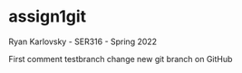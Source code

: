 # assign1git
Ryan Karlovsky - SER316 - Spring 2022

First comment
testbranch change
new git branch on GitHub

